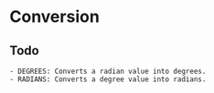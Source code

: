 # Conversion 
## Todo
    - DEGREES: Converts a radian value into degrees.
    - RADIANS: Converts a degree value into radians.

